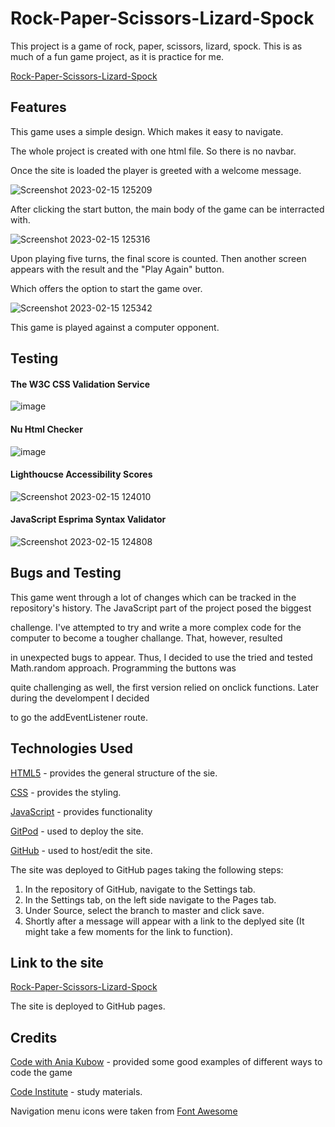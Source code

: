 # Rock-Paper-Scissors-Lizard-Spock

This project is a game of rock, paper, scissors, lizard, spock. This is as much of a fun game project, as it is practice for me. 

<a href="https://mvv1790.github.io/Rock_Paper_Scissors_Lizard_Spock/" target="_blank" rel="noopener noreferrer">Rock-Paper-Scissors-Lizard-Spock</a>

<h2>Features</h2>

This game uses a simple design. Which makes it easy to navigate. 

The whole project is created with one html file. So there is no navbar.

Once the site is loaded the player is greeted with a welcome message.

![Screenshot 2023-02-15 125209](https://user-images.githubusercontent.com/104979865/219024419-8d9f4223-bd0a-4ddb-9d6e-effabf25f3f7.png)

After clicking the start button, the main body of the game can be interracted with. 

![Screenshot 2023-02-15 125316](https://user-images.githubusercontent.com/104979865/219024932-43d9f9ef-3eda-4d45-b202-0f7a0121c91b.png)

Upon playing five turns, the final score is counted. Then another screen appears with the result and the "Play Again" button. 

Which offers the option to start the game over.

![Screenshot 2023-02-15 125342](https://user-images.githubusercontent.com/104979865/219025541-8a9ec565-0b31-48c3-aeb5-abcfa91f017a.png)

This game is played against a computer opponent.

<h2>Testing</h2>


<h4>The W3C CSS Validation Service</h4> 

![image](https://user-images.githubusercontent.com/104979865/181886745-744b5c4a-846f-47e3-9bb9-6c03ad03d460.png)  



<h4>Nu Html Checker</h4> 

  

![image](https://user-images.githubusercontent.com/104979865/181887295-9e82b64e-60c3-4aa0-a14e-3b6e1adb8a22.png)



<h4>Lighthoucse Accessibility Scores</h4>



![Screenshot 2023-02-15 124010](https://user-images.githubusercontent.com/104979865/219018474-6913bb59-492a-4e87-8eca-25d6ac3cf245.png)



<h4>JavaScript Esprima Syntax Validator</h4>



![Screenshot 2023-02-15 124808](https://user-images.githubusercontent.com/104979865/219019999-eb27f0b4-15dd-47fe-918a-e93316cfb156.png)


<h2>Bugs and Testing</h2>

This game went through a lot of changes which can be tracked in the repository's history. The JavaScript part of the project posed the biggest 

challenge. I've attempted to try and write a more complex code for the computer to become a tougher challange. That, however, resulted

in unexpected bugs to appear. Thus, I decided to use the tried and tested Math.random approach. Programming the buttons was

quite challenging as well, the first version relied on onclick functions. Later during the develompent I decided 

to go the addEventListener route. 

<h2>Technologies Used</h2>

<a href="https://html.spec.whatwg.org/" target="_blank" rel="noopener noreferrer">HTML5</a> - provides the general structure of the sie.

<a href="https://www.w3.org/Style/CSS/Overview.en.html" target="_blank" rel="noopener noreferrer">CSS</a> - provides the styling.

<a href="https://www.ecma-international.org/publications-and-standards/standards/ecma-262/" target="_blank" rel="noopener noreferrer">JavaScript</a> - provides functionality

<a href="https://www.gitpod.io/#get-started" target="_blank" rel="noopener noreferrer">GitPod</a> - used to deploy the site.

<a href="https://github.com" target="_blank" rel="noopener noreferrer">GitHub</a> - used to host/edit the site.


The site was deployed to GitHub pages taking the following steps:

1. In the repository of GitHub, navigate to the Settings tab.
2. In the Settings tab, on the left side navigate to the Pages tab.
3. Under Source, select the branch to master and click save.
4. Shortly after a message will appear with a link to the deplyed site (It might take a few moments for the link to function). 


<h2>Link to the site</h2> 
  
<a href="https://mvv1790.github.io/Rock_Paper_Scissors_Lizard_Spock/" target="_blank" rel="noopener noreferrer">Rock-Paper-Scissors-Lizard-Spock</a>

The site is deployed to GitHub pages. 

<h2>Credits</h2>

<a href="https://www.youtube.com/watch?v=RwFeg0cEZvQ" target="_blank" rel="noopener noreferrer">Code with Ania Kubow</a> -  provided some good examples of different ways to code the game

<a href="https://codeinstitute.net/global/" target="_blank" rel="noopener noreferrer">Code Institute</a> - study materials.

Navigation menu icons were taken from <a href="https://fontawesome.com" target="_blank" rel="noopener noreferrer">Font Awesome</a> 


